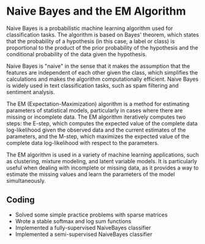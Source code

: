 # Naive Bayes and the EM Algorithm
Naive Bayes is a probabilistic machine learning algorithm used for classification tasks. The algorithm is based on Bayes' theorem, which states that the probability of a hypothesis (in this case, a label or class) is proportional to the product of the prior probability of the hypothesis and the conditional probability of the data given the hypothesis.

Naive Bayes is "naive" in the sense that it makes the assumption that the features are independent of each other given the class, which simplifies the calculations and makes the algorithm computationally efficient. Naive Bayes is widely used in text classification tasks, such as spam filtering and sentiment analysis.

The EM (Expectation-Maximization) algorithm is a method for estimating parameters of statistical models, particularly in cases where there are missing or incomplete data. The EM algorithm iteratively computes two steps: the E-step, which computes the expected value of the complete data log-likelihood given the observed data and the current estimates of the parameters, and the M-step, which maximizes the expected value of the complete data log-likelihood with respect to the parameters.

The EM algorithm is used in a variety of machine learning applications, such as clustering, mixture modeling, and latent variable models. It is particularly useful when dealing with incomplete or missing data, as it provides a way to estimate the missing values and learn the parameters of the model simultaneously.

## Coding
- Solved some simple practice problems with sparse matrices
- Wrote a stable softmax and log sum functions
- Implemented a fully-supervised NaiveBayes classifier
- Implemented a semi-supervised NaiveBayes classifier
